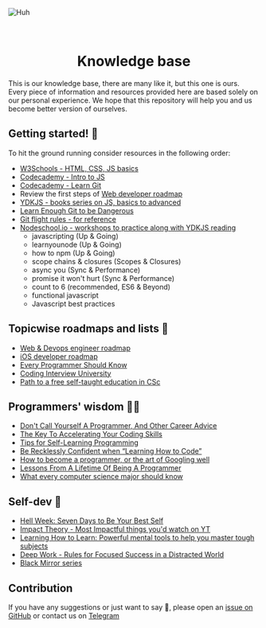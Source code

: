 ![Huh](https://raw.githubusercontent.com/hello-turing/resources/master/header.png)
<h1 align="center">
  <br>Knowledge base</br>
</h1>

This is our knowledge base, there are many like it, but this one is ours. Every piece of information and resources provided here are based solely on our personal experience. We hope that this repository will help you and us become better version of ourselves. 

## Getting started! 🚀
To hit the ground running consider resources in the following order:
- [W3Schools - HTML, CSS, JS basics](https://www.w3schools.com/)
- [Codecademy - Intro to JS](https://www.codecademy.com/learn/introduction-to-javascript)
- [Codecademy - Learn Git](https://www.codecademy.com/learn/learn-git)
- Review the first steps of [Web developer roadmap](https://github.com/kamranahmedse/developer-roadmap)
- [YDKJS - books series on JS, basics to advanced](https://github.com/getify/You-Dont-Know-JS)
- [Learn Enough Git to be Dangerous](https://www.learnenough.com/git-tutorial)
- [Git flight rules - for reference](https://github.com/k88hudson/git-flight-rules)
- [Nodeschool.io - workshops to practice along with YDKJS reading](http://nodeschool.io)
  - javascripting (Up & Going)
  - learnyounode (Up & Going)
  - how to npm (Up & Going)
  - scope chains & closures (Scopes & Closures)
  - async you (Sync & Performance)
  - promise it won't hurt (Sync & Performance)
  - count to 6 (recommended, ES6 & Beyond)
  - functional javascript 
  - Javascript best practices

## Topicwise roadmaps and lists 📍
- [Web & Devops engineer roadmap](https://github.com/kamranahmedse/developer-roadmap)
- [iOS developer roadmap](https://github.com/BohdanOrlov/iOS-Developer-Roadmap)
- [Every Programmer Should Know](https://github.com/mtdvio/every-programmer-should-know)
- [Coding Interview University](https://github.com/jwasham/coding-interview-university)
- [Path to a free self-taught education in CSc](https://github.com/ossu/computer-science)

## Programmers' wisdom 👴🏻
- [Don't Call Yourself A Programmer, And Other Career Advice](http://www.kalzumeus.com/2011/10/28/dont-call-yourself-a-programmer/)
- [The Key To Accelerating Your Coding Skills](http://blog.thefirehoseproject.com/posts/learn-to-code-and-be-self-reliant/)
- [Tips for Self-Learning Programming](http://blog.hiphipjorge.com/tips-for-learning-programming/)
- [Be Recklessly Confident when “Learning How to Code”](https://hackernoon.com/be-recklessly-confident-when-learning-how-to-code-bd80cb0046da)
- [How to become a programmer, or the art of Googling well](https://okepi.wordpress.com/2014/08/21/how-to-become-a-programmer-or-the-art-of-googling-well/)
- [Lessons From A Lifetime Of Being A Programmer](http://thecodist.com/article/lessons_from_a_lifetime_of_being_a_programmer)
- [What every computer science major should know
](http://matt.might.net/articles/what-cs-majors-should-know/)

## Self-dev 🧬

- [Hell Week: Seven Days to Be Your Best Self](https://www.amazon.com/Hell-Week-Seven-Days-Your/dp/1476783365)
- [Impact Theory - Most Impactful things you'd watch on YT](https://www.youtube.com/channel/UCnYMOamNKLGVlJgRUbamveA)
- [Learning How to Learn: Powerful mental tools to help you master tough subjects](https://www.coursera.org/learn/learning-how-to-learn)
- [Deep Work - Rules for Focused Success in a Distracted World](https://www.amazon.com/Deep-Work-Focused-Success-Distracted/dp/1455586692)
- [Black Mirror series](https://www.imdb.com/title/tt2085059/)

## Contribution

If you have any suggestions or just want to say 👋, please open an [issue on GitHub](https://github.com/hello-turing/resources/issues/new) or contact us on [Telegram](https://t.me/nugmanoff)
